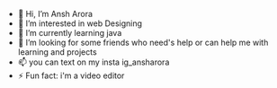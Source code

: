 - 👋 Hi, I’m Ansh Arora
- 👀 I’m interested in web Designing
- 🌱 I’m currently learning java
- 💞️ I’m looking for some friends who need's help or can help me with learning and projects 
- 📫 you can text on my insta ig_ansharora
- ⚡ Fun fact: i'm a video editor

<!---
Masala-Dosaa/Masala-Dosaa is a ✨ special ✨ repository because its `README.md` (this file) appears on your GitHub profile.
You can click the Preview link to take a look at your changes.
--->
